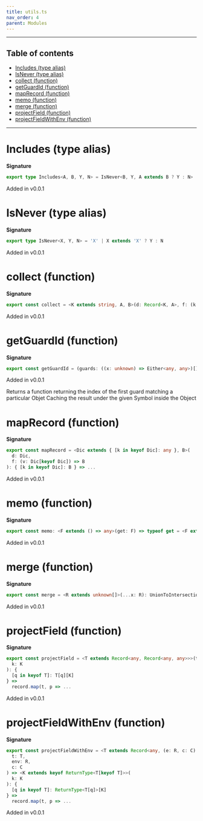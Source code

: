 ```yaml
---
title: utils.ts
nav_order: 4
parent: Modules
---
```


---

<h2 class="text-delta">Table of contents</h2>

- [Includes (type alias)](#includes-type-alias)
- [IsNever (type alias)](#isnever-type-alias)
- [collect (function)](#collect-function)
- [getGuardId (function)](#getguardid-function)
- [mapRecord (function)](#maprecord-function)
- [memo (function)](#memo-function)
- [merge (function)](#merge-function)
- [projectField (function)](#projectfield-function)
- [projectFieldWithEnv (function)](#projectfieldwithenv-function)

---

# Includes (type alias)

**Signature**

```ts
export type Includes<A, B, Y, N> = IsNever<B, Y, A extends B ? Y : N>
```

Added in v0.0.1

# IsNever (type alias)

**Signature**

```ts
export type IsNever<X, Y, N> = 'X' | X extends 'X' ? Y : N
```

Added in v0.0.1

# collect (function)

**Signature**

```ts
export const collect = <K extends string, A, B>(d: Record<K, A>, f: (k: K, a: A) => B): Array<B> => ...
```

Added in v0.0.1

# getGuardId (function)

**Signature**

```ts
export const getGuardId = (guards: ((x: unknown) => Either<any, any>)[], sym: symbol): ((a: unknown) => number) => ...
```

Added in v0.0.1

Returns a function returning the index of the first guard matching a particular Objet
Caching the result under the given Symbol inside the Object

# mapRecord (function)

**Signature**

```ts
export const mapRecord = <Dic extends { [k in keyof Dic]: any }, B>(
  d: Dic,
  f: (v: Dic[keyof Dic]) => B
): { [k in keyof Dic]: B } => ...
```

Added in v0.0.1

# memo (function)

**Signature**

```ts
export const memo: <F extends () => any>(get: F) => typeof get = <F extends () => any>(get: F): typeof get => ...
```

Added in v0.0.1

# merge (function)

**Signature**

```ts
export const merge = <R extends unknown[]>(...x: R): UnionToIntersection<R[number]> => ...
```

Added in v0.0.1

# projectField (function)

**Signature**

```ts
export const projectField = <T extends Record<any, Record<any, any>>>(t: T) => <K extends keyof T[keyof T]>(
  k: K
): {
  [q in keyof T]: T[q][K]
} =>
  record.map(t, p => ...
```

Added in v0.0.1

# projectFieldWithEnv (function)

**Signature**

```ts
export const projectFieldWithEnv = <T extends Record<any, (e: R, c: C) => Record<any, any>>, R, C>(
  t: T,
  env: R,
  c: C
) => <K extends keyof ReturnType<T[keyof T]>>(
  k: K
): {
  [q in keyof T]: ReturnType<T[q]>[K]
} =>
  record.map(t, p => ...
```

Added in v0.0.1
